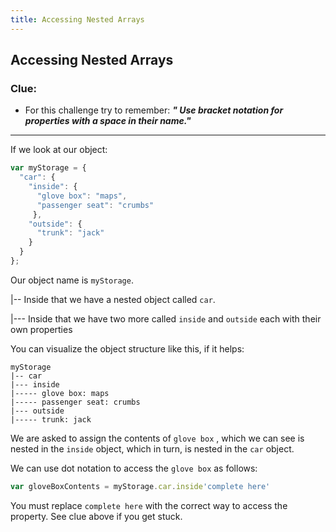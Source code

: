 ```yaml
---
title: Accessing Nested Arrays
---
```

## Accessing Nested Arrays

### Clue:
- For this challenge try to remember:
***" Use bracket notation for properties with a space in their name."***

---
If we look at our object:

```javascript
var myStorage = {
  "car": {
    "inside": {
      "glove box": "maps",
      "passenger seat": "crumbs"
     },
    "outside": {
      "trunk": "jack"
    }
  }
};
```

Our object name is `myStorage`.

|-- Inside that we have a nested object called `car`.

|--- Inside that we have two more called `inside` and `outside` each with their 
own properties

You can visualize the object structure like this, if it helps:

```
myStorage
|-- car
|--- inside
|----- glove box: maps
|----- passenger seat: crumbs
|--- outside
|----- trunk: jack
```

We are asked to assign the contents of `glove box` ,
which we can see is nested in the `inside` object, 
which in turn, is nested in the `car` object.

We can use dot notation to access the `glove box` as follows:

```javascript
var gloveBoxContents = myStorage.car.inside'complete here'
```
You must replace `complete here` with the correct way to access the property. 
See clue above if you get stuck.